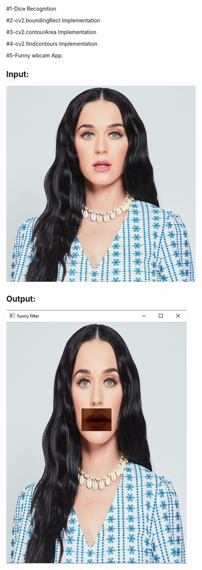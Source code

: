 #1-Dice Recognition

#2-cv2.boundingRect Implementation

#3-cv2.contourArea Implementation

#4-cv2.findcontours Implementation

#5-Funny wbcam App.

## Input:
![katy-perry](Input/katy-perry.jpg)

## Output:
![funny_filter](Output/funny_filter.jpg)

